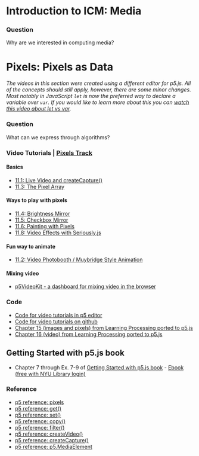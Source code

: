 
# Introduction to ICM: Media

### Question
Why are we interested in computing media?

# Pixels: Pixels as Data

*The videos in this section were created using a different editor for p5.js. All of the concepts should still apply, however, there are some minor changes. Most notably in JavaScript `let` is now the preferred way to declare a variable over `var`. If you would like to learn more about this you can [watch this video about let vs var](https://youtu.be/q8SHaDQdul0).*

### Question
What can we express through algorithms?

### Video Tutorials | [Pixels Track](https://thecodingtrain.com/tracks/pixels)
#### Basics
* [11.1: Live Video and createCapture()](https://thecodingtrain.com/tracks/pixels/pixels/createCapture)
* [11.3: The Pixel Array](https://thecodingtrain.com/tracks/pixels/more-p5/pixel-array)
#### Ways to play with pixels
* [11.4: Brightness Mirror](https://thecodingtrain.com/tracks/pixels/pixels/brightness-mirror)
* [11.5: Checkbox Mirror](https://thecodingtrain.com/tracks/pixels/pixels/checkbox-mirror)
* [11.6: Painting with Pixels](https://thecodingtrain.com/tracks/pixels/pixels/painting-with-pixels)
* [11.8: Video Effects with Seriously.js](https://youtu.be/jdKep6jo7b0?list=PLRqwX-V7Uu6aKKsDHZdDvN6oCJ2hRY_Ig)
#### Fun way to animate
* [11.2: Video Photobooth / Muybridge Style Animation](https://thecodingtrain.com/tracks/pixels/pixels/video-photobooth)
#### Mixing video
* [p5VideoKit - a dashboard for mixing video in the browser](https://github.com/jht1493/p5VideoKit)

###  Code
* [Code for video tutorials in p5 editor](https://editor.p5js.org/jht1493/collections/XKr_AXpaT)
* [Code for video tutorials on github](https://github.com/CodingTrain/website/tree/master/Tutorials/P5JS/p5.js_video)
* [Chapter 15 (images and pixels) from Learning Processing ported to p5.js](https://github.com/shiffman/LearningProcessing-p5.js/tree/master/chp15_images_pixels)
* [Chapter 16 (video) from Learning Processing ported to p5.js](https://github.com/shiffman/LearningProcessing-p5.js/tree/master/chp16_video)

## Getting Started with p5.js book
*  Chapter 7 through Ex. 7-9 of [Getting Started with p5.js book](http://amzn.to/2ckixCW) - [Ebook (free with NYU Library login)](https://ebookcentral.proquest.com/lib/nyulibrary-ebooks/detail.action?docID=4333728)

### Reference
* [p5 reference: pixels](https://p5js.org/reference/#/p5/pixels)
* [p5 reference: get()](https://p5js.org/reference/#/p5/get)
* [p5 reference: set()](https://p5js.org/reference/#/p5/set)
* [p5 reference: copy()](https://p5js.org/reference/#/p5/copy)
* [p5 reference: filter()](https://p5js.org/reference/#/p5/filter)
* [p5 reference: createVideo()](https://p5js.org/reference/#/p5/createVideo)
* [p5 reference: createCapture()](https://p5js.org/reference/#/p5/createCapture)
* [p5 reference: p5.MediaElement](http://p5js.org/reference/#/p5.MediaElement)
